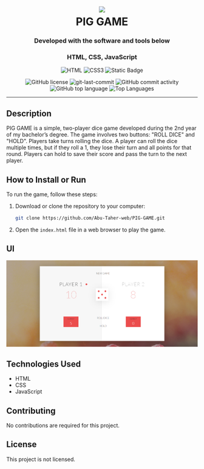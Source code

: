 <div align="center">
<h1 align="center">
<img src="https://icons.iconarchive.com/icons/custom-icon-design/flatastic-1/128/folder-icon.png" width="100" />
<br>PIG GAME</h1>
<h3>Developed with the software and tools below</h3>
<h3>HTML, CSS, JavaScript</h3>
<p align="center">
<img src="https://img.shields.io/badge/HTML-blue?style=flat&logo=html5&logoColor=E34F26&logoSize=auto&labelColor=gray" alt="HTML" />
<img src="https://img.shields.io/badge/CSS-blue?style=flat&logo=css3&logoColor=E34F26&logoSize=auto&labelColor=gray", alt="CSS3"/>
<img alt="Static Badge" src="https://img.shields.io/badge/JavaScript-blue?style=flat&logo=javascript&logoColor=%23F7DF1E&logoSize=auto&labelColor=gray">

</p>
<img src="https://img.shields.io/github/license/Abu-Taher-web/PIG-GAME?style=for-the-badge&color=5D6D7E" alt="GitHub license" />
<img src="https://img.shields.io/github/last-commit/Abu-Taher-web/PIG-GAME?style=for-the-badge&color=5D6D7E" alt="git-last-commit" />
<img src="https://img.shields.io/github/commit-activity/m/Abu-Taher-web/PIG-GAME?style=for-the-badge&color=5D6D7E" alt="GitHub commit activity" />
<img src="https://img.shields.io/github/languages/top/Abu-Taher-web/PIG-GAME?style=for-the-badge&color=5D6D7E" alt="GitHub top language" />
<img src="https://github-readme-stats.vercel.app/api/top-langs/?username=Abu-Taher-web&repo=PIG-GAME&layout=compact" alt="Top Languages" />

</div>

---
## Description
PIG GAME is a simple, two-player dice game developed during the 2nd year of my bachelor’s degree. The game involves two buttons: "ROLL DICE" and "HOLD". Players take turns rolling the dice. A player can roll the dice multiple times, but if they roll a 1, they lose their turn and all points for that round. Players can hold to save their score and pass the turn to the next player.

## How to Install or Run
To run the game, follow these steps:
1. Download or clone the repository to your computer:
    ```bash
    git clone https://github.com/Abu-Taher-web/PIG-GAME.git
    ```
2. Open the `index.html` file in a web browser to play the game.

## UI
![Screenshot of PIG GAME](project_home_page_pic.png)

## Technologies Used
- HTML
- CSS
- JavaScript

## Contributing
No contributions are required for this project.

## License
This project is not licensed.
